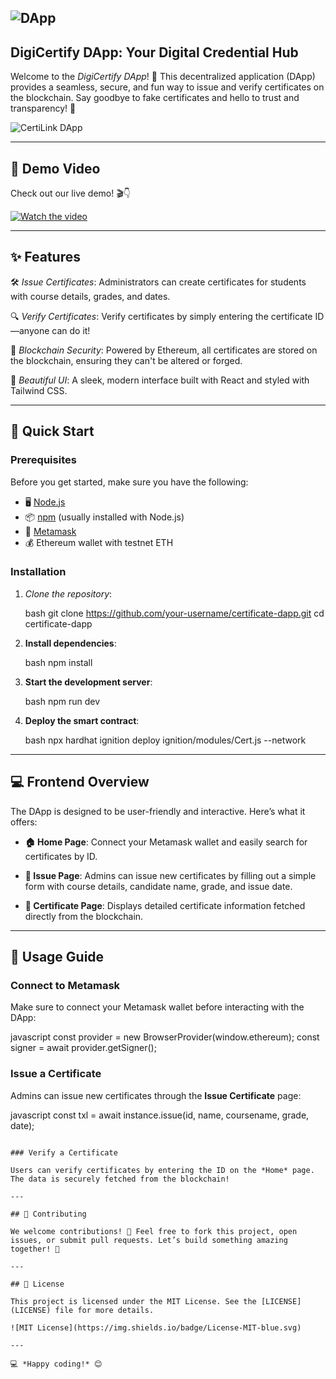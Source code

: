 ## ![DApp](https://github.com/user-attachments/assets/d881e50c-3704-4cf6-8946-d114ffa66f9a)
## DigiCertify DApp: Your Digital Credential Hub

Welcome to the *DigiCertify DApp*! 🌟 This decentralized application (DApp) provides a seamless, secure, and fun way to issue and verify certificates on the blockchain. Say goodbye to fake certificates and hello to trust and transparency! 🚀

![CertiLink DApp](https://github.com/your-username/certificate-dapp/blob/main/assets/Dapp.png)

---

## 🎥 Demo Video

Check out our live demo! 🎬👇

[![Watch the video](https://github.com/Neethu-Muthu/Certificate-DApp/blob/main/UI/src/assets/images/Untitled%20design.png)](https://github.com/Neethu-Muthu/Certificate-DApp/blob/main/UI/src/assets/images/certiVid-7201959.webm)

---

## ✨ Features

🛠 *Issue Certificates*: Administrators can create certificates for students with course details, grades, and dates.

🔍 *Verify Certificates*: Verify certificates by simply entering the certificate ID—anyone can do it!

🔐 *Blockchain Security*: Powered by Ethereum, all certificates are stored on the blockchain, ensuring they can't be altered or forged.

🎨 *Beautiful UI*: A sleek, modern interface built with React and styled with Tailwind CSS.

---

## 🚀 Quick Start

### Prerequisites

Before you get started, make sure you have the following:

- 🖥 [Node.js](https://nodejs.org/)
- 📦 [npm](https://www.npmjs.com/) (usually installed with Node.js)
- 🔐 [Metamask](https://metamask.io/)
- 💰 Ethereum wallet with testnet ETH

### Installation

1. *Clone the repository*:

   bash
   git clone https://github.com/your-username/certificate-dapp.git
   cd certificate-dapp

2. **Install dependencies**:

   bash
   npm install
   

3. **Start the development server**:

   bash
   npm run dev
   

4. **Deploy the smart contract**:

   bash
   npx hardhat ignition deploy ignition/modules/Cert.js --network <network-name>
   

---

## 💻 Frontend Overview

The DApp is designed to be user-friendly and interactive. Here’s what it offers:

- **🏠 Home Page**: Connect your Metamask wallet and easily search for certificates by ID.
  
- **📝 Issue Page**: Admins can issue new certificates by filling out a simple form with course details, candidate name, grade, and issue date.
  
- **📜 Certificate Page**: Displays detailed certificate information fetched directly from the blockchain.

---

## 🎯 Usage Guide

### Connect to Metamask

Make sure to connect your Metamask wallet before interacting with the DApp:

javascript
const provider = new BrowserProvider(window.ethereum);
const signer = await provider.getSigner();


### Issue a Certificate

Admins can issue new certificates through the **Issue Certificate** page:

javascript
const txl = await instance.issue(id, name, coursename, grade, date);
```

### Verify a Certificate

Users can verify certificates by entering the ID on the *Home* page. The data is securely fetched from the blockchain!

---

## 🤝 Contributing

We welcome contributions! 🙌 Feel free to fork this project, open issues, or submit pull requests. Let’s build something amazing together! 🚀

---

## 📝 License

This project is licensed under the MIT License. See the [LICENSE](LICENSE) file for more details.

![MIT License](https://img.shields.io/badge/License-MIT-blue.svg)

---

💻 *Happy coding!* 😊
